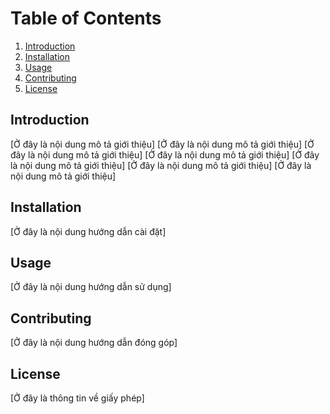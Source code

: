 # Table of Contents

1. [Introduction](#introduction)
2. [Installation](#installation)
3. [Usage](#usage)
4. [Contributing](#contributing)
5. [License](#license)

## Introduction <a name="introduction"></a>

[Ở đây là nội dung mô tả giới thiệu]
[Ở đây là nội dung mô tả giới thiệu]
[Ở đây là nội dung mô tả giới thiệu]
[Ở đây là nội dung mô tả giới thiệu]
[Ở đây là nội dung mô tả giới thiệu]
[Ở đây là nội dung mô tả giới thiệu]
[Ở đây là nội dung mô tả giới thiệu]



## Installation <a name="installation"></a>

[Ở đây là nội dung hướng dẫn cài đặt]

## Usage <a name="usage"></a>

[Ở đây là nội dung hướng dẫn sử dụng]

## Contributing <a name="contributing"></a>

[Ở đây là nội dung hướng dẫn đóng góp]

## License <a name="license"></a>

[Ở đây là thông tin về giấy phép]
